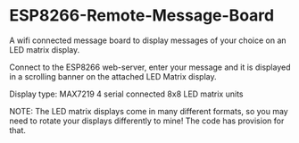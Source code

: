 # ESP8266-Remote-Message-Board
A wifi connected message board to display messages of your choice on an LED matrix display.

Connect to the ESP8266 web-server, enter your message and it is displayed in a scrolling banner on the attached LED Matrix display.

Display type: MAX7219 4 serial connected 8x8 LED matrix units

NOTE: The LED matrix displays come in many different formats, so you may need to rotate your displays differently to mine! The code has provision for that.
